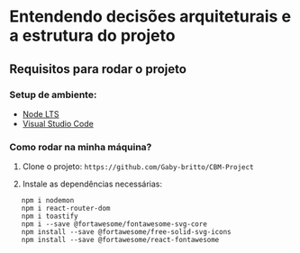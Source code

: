 # Entendendo decisões arquiteturais e a estrutura do projeto

## Requisitos para rodar o projeto

### Setup de ambiente:
- [Node LTS](https://nodejs.org/en)
- [Visual Studio Code](https://code.visualstudio.com/)

### Como rodar na minha máquina?
1. Clone o projeto: `https://github.com/Gaby-britto/CBM-Project`

2. Instale as dependências necessárias:
```
   npm i nodemon
   npm i react-router-dom
   npm i toastify
   npm i --save @fortawesome/fontawesome-svg-core
   npm install --save @fortawesome/free-solid-svg-icons
   npm install --save @fortawesome/react-fontawesome
```
